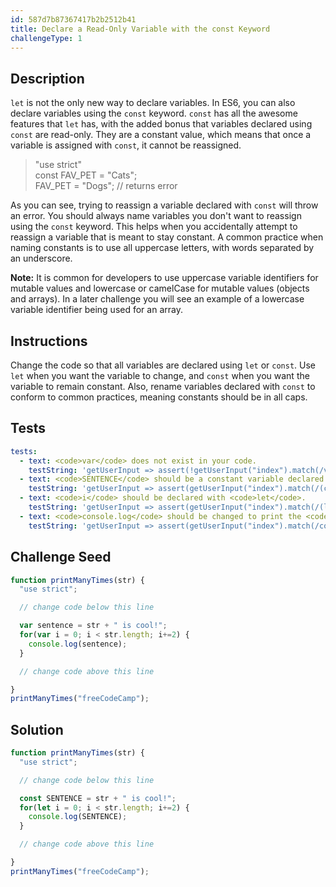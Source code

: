 ```yaml
---
id: 587d7b87367417b2b2512b41
title: Declare a Read-Only Variable with the const Keyword
challengeType: 1
---
```


## Description
<section id='description'>
<code>let</code> is not the only new way to declare variables. In ES6, you can also declare variables using the <code>const</code> keyword.
<code>const</code> has all the awesome features that <code>let</code> has, with the added bonus that variables declared using <code>const</code> are read-only. They are a constant value, which means that once a variable is assigned with <code>const</code>, it cannot be reassigned.
<blockquote>"use strict"<br>const FAV_PET = "Cats";<br>FAV_PET = "Dogs"; // returns error</blockquote>
As you can see, trying to reassign a variable declared with <code>const</code> will throw an error. You should always name variables you don't want to reassign using the <code>const</code> keyword. This helps when you accidentally attempt to reassign a variable that is meant to stay constant. A common practice when naming constants is to use all uppercase letters, with words separated by an underscore.
  
    
  **Note:** It is common for developers to use uppercase variable identifiers for mutable values and lowercase or camelCase for mutable values (objects and arrays). In a later challenge you will see an example of a lowercase variable identifier being used for an array.
</section>

## Instructions
<section id='instructions'>
Change the code so that all variables are declared using <code>let</code> or <code>const</code>. Use <code>let</code> when you want the variable to change, and <code>const</code> when you want the variable to remain constant. Also, rename variables declared with <code>const</code> to conform to common practices, meaning constants should be in all caps.
</section>

## Tests
<section id='tests'>

```yml
tests:
  - text: <code>var</code> does not exist in your code.
    testString: 'getUserInput => assert(!getUserInput("index").match(/var/g),"<code>var</code> does not exist in your code.");'
  - text: <code>SENTENCE</code> should be a constant variable declared with <code>const</code>.
    testString: 'getUserInput => assert(getUserInput("index").match(/(const SENTENCE)/g), "<code>SENTENCE</code> should be a constant variable declared with <code>const</code>.");'
  - text: <code>i</code> should be declared with <code>let</code>.
    testString: 'getUserInput => assert(getUserInput("index").match(/(let i)/g), "<code>i</code> should be declared with <code>let</code>.");'
  - text: <code>console.log</code> should be changed to print the <code>SENTENCE</code> variable.
    testString: 'getUserInput => assert(getUserInput("index").match(/console\.log\(\s*SENTENCE\s*\)\s*;?/g), "<code>console.log</code> should be adjusted to print the variable <code>SENTENCE</code>.");'

```

</section>

## Challenge Seed
<section id='challengeSeed'>

<div id='js-seed'>

```js
function printManyTimes(str) {
  "use strict";

  // change code below this line

  var sentence = str + " is cool!";
  for(var i = 0; i < str.length; i+=2) {
    console.log(sentence);
  }

  // change code above this line

}
printManyTimes("freeCodeCamp");
```

</div>



</section>

## Solution
<section id='solution'>

```js
function printManyTimes(str) {
  "use strict";

  // change code below this line

  const SENTENCE = str + " is cool!";
  for(let i = 0; i < str.length; i+=2) {
    console.log(SENTENCE);
  }

  // change code above this line

}
printManyTimes("freeCodeCamp");
```
</section>
